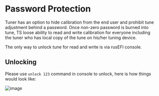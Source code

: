 # Password Protection

Tuner has an option to hide calibration from the end user and prohibit tune adjustment behind a password. Once non-zero password is burned into tune, TS loose ability to read and write calibration for everyone including the tuner who has local copy of the tune on his/her tuning device.

The only way to unlock tune for read and write is via rusEFI console.

## Unlocking

Please use ``unlock 123`` command in console to unlock, here is how things would look like:

![image](https://github.com/rusefi/rusefi/assets/48498823/e3a470cd-83bb-4f06-9b2f-8c2d02698ee7)
